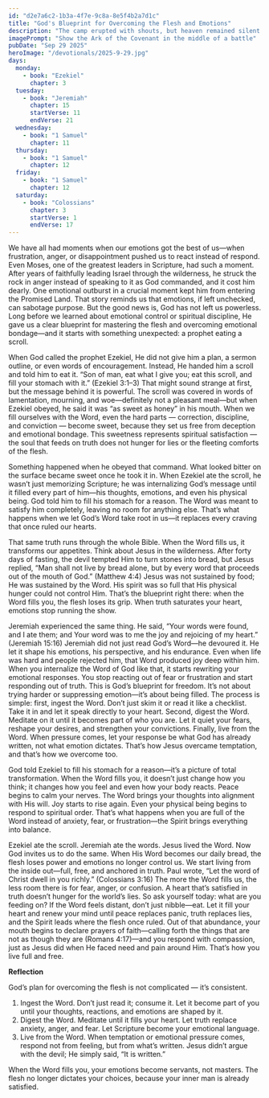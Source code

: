 ```yaml
---
id: "d2e7a6c2-1b3a-4f7e-9c8a-8e5f4b2a7d1c"
title: "God's Blueprint for Overcoming the Flesh and Emotions"
description: "The camp erupted with shouts, but heaven remained silent. God did not march with them. Why? Because they were carrying not the Lord Himself, but their own figment of who they thought God should be. The priests themselves were corrupt, called “scoundrels” by the Lord. They had no reverence, no repentance, no alignment. So when the Ark entered the battlefield, it was empty religion, not living presence."
imagePrompt: "Show the Ark of the Covenant in the middle of a battle"
pubDate: "Sep 29 2025"
heroImage: "/devotionals/2025-9-29.jpg"
days:
  monday:
    - book: "Ezekiel"
      chapter: 3
  tuesday:
    - book: "Jeremiah"
      chapter: 15
      startVerse: 11
      endVerse: 21
  wednesday:
    - book: "1 Samuel"
      chapter: 11
  thursday:
    - book: "1 Samuel"
      chapter: 12
  friday:
    - book: "1 Samuel"
      chapter: 12
  saturday:
    - book: "Colossians"
      chapter: 3
      startVerse: 1
      endVerse: 17
---
```

We have all had moments when our emotions got the best of us—when frustration, anger, or disappointment pushed us to react instead of respond. Even Moses, one of the greatest leaders in Scripture, had such a moment. After years of faithfully leading Israel through the wilderness, he struck the rock in anger instead of speaking to it as God commanded, and it cost him dearly. One emotional outburst in a crucial moment kept him from entering the Promised Land. That story reminds us that emotions, if left unchecked, can sabotage purpose. But the good news is, God has not left us powerless. Long before we learned about emotional control or spiritual discipline, He gave us a clear blueprint for mastering the flesh and overcoming emotional bondage—and it starts with something unexpected: a prophet eating a scroll.

When God called the prophet Ezekiel, He did not give him a plan, a sermon outline, or even words of encouragement. Instead, He handed him a scroll and told him to eat it. “Son of man, eat what I give you; eat this scroll, and fill your stomach with it.” (Ezekiel 3:1–3) That might sound strange at first, but the message behind it is powerful. The scroll was covered in words of lamentation, mourning, and woe—definitely not a pleasant meal—but when Ezekiel obeyed, he said it was “as sweet as honey” in his mouth. When we fill ourselves with the Word, even the hard parts — correction, discipline, and conviction — become sweet, because they set us free from deception and emotional bondage. This sweetness represents spiritual satisfaction — the soul that feeds on truth does not hunger for lies or the fleeting comforts of the flesh.

Something happened when he obeyed that command. What looked bitter on the surface became sweet once he took it in. When Ezekiel ate the scroll, he wasn’t just memorizing Scripture; he was internalizing God’s message until it filled every part of him—his thoughts, emotions, and even his physical being. God told him to fill his stomach for a reason. The Word was meant to satisfy him completely, leaving no room for anything else. That’s what happens when we let God’s Word take root in us—it replaces every craving that once ruled our hearts.

That same truth runs through the whole Bible. When the Word fills us, it transforms our appetites. Think about Jesus in the wilderness. After forty days of fasting, the devil tempted Him to turn stones into bread, but Jesus replied, “Man shall not live by bread alone, but by every word that proceeds out of the mouth of God.” (Matthew 4:4) Jesus was not sustained by food; He was sustained by the Word. His spirit was so full that His physical hunger could not control Him. That’s the blueprint right there: when the Word fills you, the flesh loses its grip. When truth saturates your heart, emotions stop running the show.

Jeremiah experienced the same thing. He said, “Your words were found, and I ate them; and Your word was to me the joy and rejoicing of my heart.” (Jeremiah 15:16) Jeremiah did not just read God’s Word—he devoured it. He let it shape his emotions, his perspective, and his endurance. Even when life was hard and people rejected him, that Word produced joy deep within him. When you internalize the Word of God like that, it starts rewriting your emotional responses. You stop reacting out of fear or frustration and start responding out of truth. This is God’s blueprint for freedom. It’s not about trying harder or suppressing emotion—it’s about being filled. The process is simple: first, ingest the Word. Don’t just skim it or read it like a checklist. Take it in and let it speak directly to your heart. Second, digest the Word. Meditate on it until it becomes part of who you are. Let it quiet your fears, reshape your desires, and strengthen your convictions. Finally, live from the Word. When pressure comes, let your response be what God has already written, not what emotion dictates. That’s how Jesus overcame temptation, and that’s how we overcome too.

God told Ezekiel to fill his stomach for a reason—it’s a picture of total transformation. When the Word fills you, it doesn’t just change how you think; it changes how you feel and even how your body reacts. Peace begins to calm your nerves. The Word brings your thoughts into alignment with His will. Joy starts to rise again. Even your physical being begins to respond to spiritual order. That’s what happens when you are full of the Word instead of anxiety, fear, or frustration—the Spirit brings everything into balance.

Ezekiel ate the scroll. Jeremiah ate the words. Jesus lived the Word. Now God invites us to do the same. When His Word becomes our daily bread, the flesh loses power and emotions no longer control us. We start living from the inside out—full, free, and anchored in truth. Paul wrote, “Let the word of Christ dwell in you richly.” (Colossians 3:16) The more the Word fills us, the less room there is for fear, anger, or confusion. A heart that’s satisfied in truth doesn’t hunger for the world’s lies. So ask yourself today: what are you feeding on? If the Word feels distant, don’t just nibble—eat. Let it fill your heart and renew your mind until peace replaces panic, truth replaces lies, and the Spirit leads where the flesh once ruled. Out of that abundance, your mouth begins to declare prayers of faith—calling forth the things that are not as though they are (Romans 4:17)—and you respond with compassion, just as Jesus did when He faced need and pain around Him. That’s how you live full and free.

**Reflection**

God’s plan for overcoming the flesh is not complicated — it’s consistent.

1. Ingest the Word.
  Don’t just read it; consume it. Let it become part of you until your thoughts, reactions, and emotions are shaped by it.
2. Digest the Word.
  Meditate until it fills your heart. Let truth replace anxiety, anger, and fear. Let Scripture become your emotional language.
3. Live from the Word.
  When temptation or emotional pressure comes, respond not from feeling, but from what’s written.
  Jesus didn’t argue with the devil; He simply said, “It is written.”

When the Word fills you, your emotions become servants, not masters. The flesh no longer dictates your choices, because your inner man is already satisfied.

